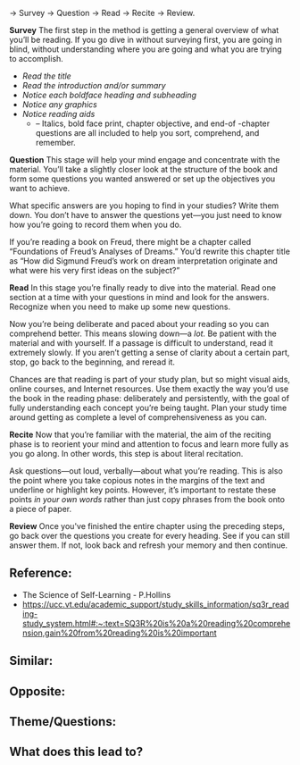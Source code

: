 -> Survey -> Question -> Read -> Recite -> Review.

**Survey**
The first step in the method is getting a general overview of what you’ll be reading. If you go dive in without surveying first, you are going in blind, without understanding where you are going and what you are trying to accomplish. 

- *Read the title*
- *Read the introduction and/or summary* 
- *Notice each boldface heading and subheading*
- *Notice any graphics*
- *Notice reading aids*
	- – Italics, bold face print, chapter objective, and end-of -chapter questions are all included to help you sort, comprehend, and remember.

**Question**
This stage will help your mind engage and concentrate with the material.
You’ll take a slightly closer look at the structure of the book and form some questions you wanted answered or set up the objectives you want to achieve.

What specific answers are you hoping to find in your studies? Write them down. You don’t have to answer the questions yet—you just need to know how you’re going to record them when you do.

If you’re reading a book on Freud, there might be a chapter called “Foundations of Freud’s Analyses of Dreams.” You’d rewrite this chapter title as “How did Sigmund Freud’s work on dream interpretation originate and what were his very first ideas on the subject?”

**Read**
In this stage you’re finally ready to dive into the material. Read one section at a time with your questions in mind and look for the answers. Recognize when you need to make up some new questions.

Now you’re being deliberate and paced about your reading so you can comprehend better. This means slowing down—a _lot._ Be patient with the material and with yourself. If a passage is difficult to understand, read it extremely slowly. If you aren’t getting a sense of clarity about a certain part, stop, go back to the beginning, and reread it. 

Chances are that reading is part of your study plan, but so might visual aids, online courses, and Internet resources. Use them exactly the way you’d use the book in the reading phase: deliberately and persistently, with the goal of fully understanding each concept you’re being taught. Plan your study time around getting as complete a level of comprehensiveness as you can.

**Recite**
Now that you’re familiar with the material, the aim of the reciting phase is to reorient your mind and attention to focus and learn more fully as you go along. In other words, this step is about literal recitation.

Ask questions—out loud, verbally—about what you’re reading. This is also the point where you take copious notes in the margins of the text and underline or highlight key points. However, it’s important to restate these points _in your own words_ rather than just copy phrases from the book onto a piece of paper. 

**Review**
Once you've finished the entire chapter using the preceding steps, go back over the questions you create for every heading. See if you can still answer them. If not, look back and refresh your memory and then continue.

## Reference:
- The Science of Self-Learning - P.Hollins
- https://ucc.vt.edu/academic_support/study_skills_information/sq3r_reading-study_system.html#:~:text=SQ3R%20is%20a%20reading%20comprehension,gain%20from%20reading%20is%20important

## Similar:

## Opposite: 

## Theme/Questions:

## What does this lead to?